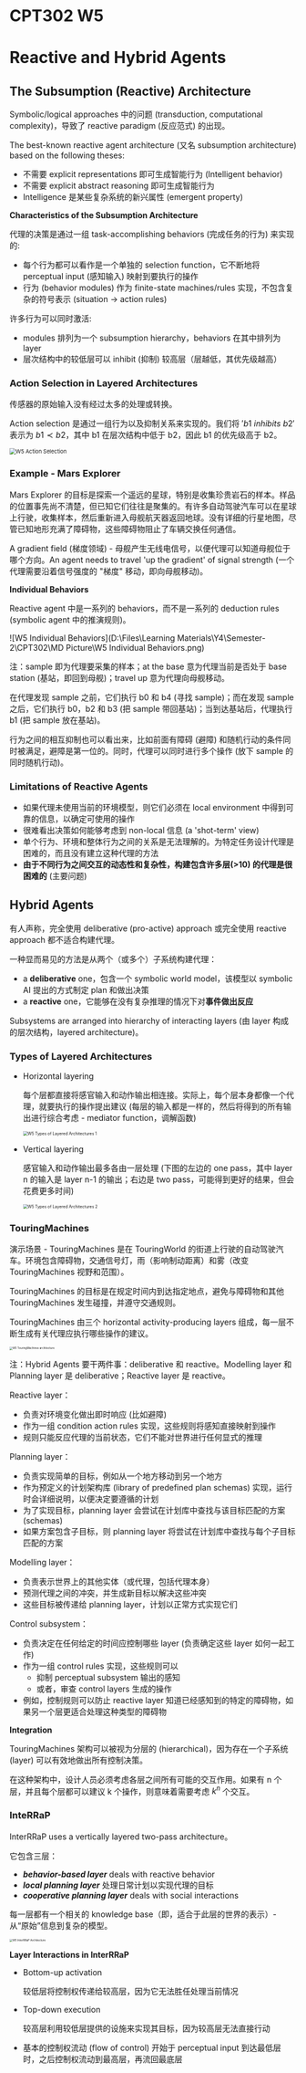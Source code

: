 # CPT302 W5

# Reactive and Hybrid Agents

## The Subsumption (Reactive) Architecture

Symbolic/logical approaches 中的问题 (transduction,
computational complexity)，导致了 reactive paradigm (反应范式) 的出现。



The best-known reactive agent architecture (又名 subsumption architecture) based on the following theses:

* 不需要 explicit representations 即可生成智能行为 (Intelligent behavior)
* 不需要 explicit abstract reasoning 即可生成智能行为
* Intelligence 是某些复杂系统的新兴属性 (emergent property)



**Characteristics of the Subsumption Architecture**

代理的决策是通过一组 task-accomplishing behaviors (完成任务的行为) 来实现的:

* 每个行为都可以看作是一个单独的 selection function，它不断地将 perceptual input (感知输入) 映射到要执行的操作
* 行为 (behavior modules) 作为 finite-state machines/rules 实现，不包含复杂的符号表示 (situation -> action rules)

许多行为可以同时激活:

* modules 排列为一个 subsumption hierarchy，behaviors 在其中排列为 layer
* 层次结构中的较低层可以 inhibit (抑制) 较高层（层越低，其优先级越高）



### Action Selection in Layered Architectures

传感器的原始输入没有经过太多的处理或转换。

Action selection 是通过一组行为以及抑制关系来实现的。我们将 $'b1 \ inhibits \ b2'$ 表示为 $b1 \prec b2$，其中 b1 在层次结构中低于 b2，因此 b1 的优先级高于 b2。

<img src="D:\Files\Learning Materials\Y4\Semester-2\CPT302\MD Picture\W5 Action Selection.png" alt="W5 Action Selection" style="zoom: 67%;" />



### Example - Mars Explorer

Mars Explorer 的目标是探索一个遥远的星球，特别是收集珍贵岩石的样本。样品的位置事先尚不清楚，但已知它们往往是聚集的。有许多自动驾驶汽车可以在星球上行驶，收集样本，然后重新进入母舰航天器返回地球。没有详细的行星地图，尽管已知地形充满了障碍物，这些障碍物阻止了车辆交换任何通信。

A gradient field (梯度领域) - 母舰产生无线电信号，以便代理可以知道母舰位于哪个方向。An agent needs to travel 'up the gradient' of signal strength (一个代理需要沿着信号强度的 "梯度" 移动，即向母舰移动)。



**Individual Behaviors**

Reactive agent 中是一系列的 behaviors，而不是一系列的 deduction rules (symbolic agent 中的推演规则)。

![W5 Individual Behaviors](D:\Files\Learning Materials\Y4\Semester-2\CPT302\MD Picture\W5 Individual Behaviors.png)

注：sample 即为代理要采集的样本；at the base 意为代理当前是否处于 base station (基站，即回到母舰)；travel up 意为代理向母舰移动。

在代理发现 sample 之前，它们执行 b0 和 b4 (寻找 sample)；而在发现 sample 之后，它们执行 b0，b2 和 b3 (把 sample 带回基站)；当到达基站后，代理执行 b1 (把 sample 放在基站)。

行为之间的相互抑制也可以看出来，比如前面有障碍 (避障) 和随机行动的条件同时被满足，避障是第一位的。同时，代理可以同时进行多个操作 (放下 sample 的同时随机行动)。



### Limitations of Reactive Agents

* 如果代理未使用当前的环境模型，则它们必须在 local environment 中得到可靠的信息，以确定可使用的操作
* 很难看出决策如何能够考虑到 non-local 信息 (a 'shot-term' view)
* 单个行为、环境和整体行为之间的关系是无法理解的。为特定任务设计代理是困难的，而且没有建立这种代理的方法
* **由于不同行为之间交互的动态性和复杂性，构建包含许多层(>10) 的代理是很困难的** (主要问题)



## Hybrid Agents

有人声称，完全使用 deliberative (pro-active) approach 或完全使用 reactive approach 都不适合构建代理。

一种显而易见的方法是从两个（或多个）子系统构建代理：

* a **deliberative** one，包含一个 symbolic world model，该模型以 symbolic AI 提出的方式制定 plan 和做出决策
* a **reactive** one，它能够在没有复杂推理的情况下对**事件做出反应**

Subsystems are arranged into hierarchy of interacting layers (由 layer 构成的层次结构，layered architecture)。



### Types of Layered Architectures

* Horizontal layering

  每个层都直接将感官输入和动作输出相连接。实际上，每个层本身都像一个代理，就要执行的操作提出建议 (每层的输入都是一样的，然后将得到的所有输出进行综合考虑 - mediator function，调解函数)

  <img src="D:\Files\Learning Materials\Y4\Semester-2\CPT302\MD Picture\W5 Types of Layered Architectures 1.png" alt="W5 Types of Layered Architectures 1" style="zoom: 50%;" />

* Vertical layering

  感官输入和动作输出最多各由一层处理 (下图的左边的 one pass，其中 layer n 的输入是 layer n-1 的输出；右边是 two pass，可能得到更好的结果，但会花费更多时间)

  <img src="D:\Files\Learning Materials\Y4\Semester-2\CPT302\MD Picture\W5 Types of Layered Architectures 2.png" alt="W5 Types of Layered Architectures 2" style="zoom: 50%;" />



### TouringMachines

演示场景 - TouringMachines 是在 TouringWorld 的街道上行驶的自动驾驶汽车。环境包含障碍物，交通信号灯，雨（影响制动距离）和雾（改变 TouringMachines 视野和范围）。

TouringMachines 的目标是在规定时间内到达指定地点，避免与障碍物和其他 TouringMachines 发生碰撞，并遵守交通规则。

TouringMachines 由三个 horizontal activity-producing layers 组成，每一层不断生成有关代理应执行哪些操作的建议。

<img src="D:\Files\Learning Materials\Y4\Semester-2\CPT302\MD Picture\W5 TouringMachines architecture.png" alt="W5 TouringMachines architecture" style="zoom: 33%;" />

注：Hybrid Agents 要干两件事：deliberative 和 reactive。Modelling layer 和 Planning layer 是 deliberative；Reactive layer 是 reactive。



Reactive layer：

* 负责对环境变化做出即时响应 (比如避障)
* 作为一组 condition action rules 实现，这些规则将感知直接映射到操作
* 规则只能反应代理的当前状态，它们不能对世界进行任何显式的推理

Planning layer：

* 负责实现简单的目标，例如从一个地方移动到另一个地方
* 作为预定义的计划架构库 (library of predefined plan schemas) 实现，运行时会详细说明，以便决定要遵循的计划
* 为了实现目标，planning layer 会尝试在计划库中查找与该目标匹配的方案 (schemas)
* 如果方案包含子目标，则 planning layer 将尝试在计划库中查找与每个子目标匹配的方案

Modelling layer：

* 负责表示世界上的其他实体（或代理，包括代理本身）
* 预测代理之间的冲突，并生成新目标以解决这些冲突
* 这些目标被传递给 planning layer，计划以正常方式实现它们



Control subsystem：

* 负责决定在任何给定的时间应控制哪些 layer (负责确定这些 layer 如何一起工作)
* 作为一组 control rules 实现，这些规则可以
  * 抑制 perceptual subsystem 输出的感知
  * 或者，审查 control layers 生成的操作
* 例如，控制规则可以防止 reactive layer 知道已经感知到的特定的障碍物，如果另一个层更适合处理这种类型的障碍物



**Integration**

TouringMachines 架构可以被视为分层的 (hierarchical)，因为存在一个子系统 (layer) 可以有效地做出所有控制决策。

在这种架构中，设计人员必须考虑各层之间所有可能的交互作用。如果有 n 个层，并且每个层都可以建议 k 个操作，则意味着需要考虑 $k^n$ 个交互。



### InteRRaP

InterRRaP uses a vertically layered two-pass architecture。

它包含三层：

* ***behavior-based layer*** deals with reactive behavior
* ***local planning layer*** 处理日常计划以实现代理的目标
* ***cooperative planning layer*** deals with social interactions

每一层都有一个相关的 knowledge base（即，适合于此层的世界的表示）- 从“原始”信息到复杂的模型。

<img src="D:\Files\Learning Materials\Y4\Semester-2\CPT302\MD Picture\W5 InterRRaP Architecture.png" alt="W5 InterRRaP Architecture" style="zoom: 33%;" />



**Layer Interactions in InterRRaP**

* Bottom-up activation

  较低层将控制权传递给较高层，因为它无法胜任处理当前情况

* Top-down execution

  较高层利用较低层提供的设施来实现其目标，因为较高层无法直接行动

* 基本的控制权流动 (flow of control) 开始于 perceptual input 到达最低层时，之后控制权流动到最高层，再流回最底层

